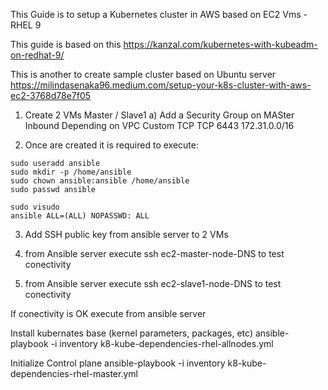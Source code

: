 This Guide is to setup a Kubernetes cluster in AWS based on EC2 Vms - RHEL 9

This guide is based on this 
https://kanzal.com/kubernetes-with-kubeadm-on-redhat-9/

This is another to create sample cluster based on Ubuntu server
https://milindasenaka96.medium.com/setup-your-k8s-cluster-with-aws-ec2-3768d78e7f05

1.  Create 2 VMs 
   Master / Slave1
 a) Add a Security Group on MASter 
 Inbound                    Depending on VPC
 	Custom TCP	TCP	6443	172.31.0.0/16

2. Once are created  it is required to execute:

```
sudo useradd ansible
sudo mkdir -p /home/ansible
sudo chown ansible:ansible /home/ansible 
sudo passwd ansible

sudo visudo
ansible ALL=(ALL) NOPASSWD: ALL

```

3. Add SSH public key from ansible server to 2 VMs

4. from Ansible server execute ssh ec2-master-node-DNS to test conectivity

4. from Ansible server execute ssh ec2-slave1-node-DNS to test conectivity

If conectivity is OK execute from ansible server

Install kubernates base (kernel parameters, packages, etc)
ansible-playbook -i inventory k8-kube-dependencies-rhel-allnodes.yml

Initialize Control plane
ansible-playbook -i inventory k8-kube-dependencies-rhel-master.yml

